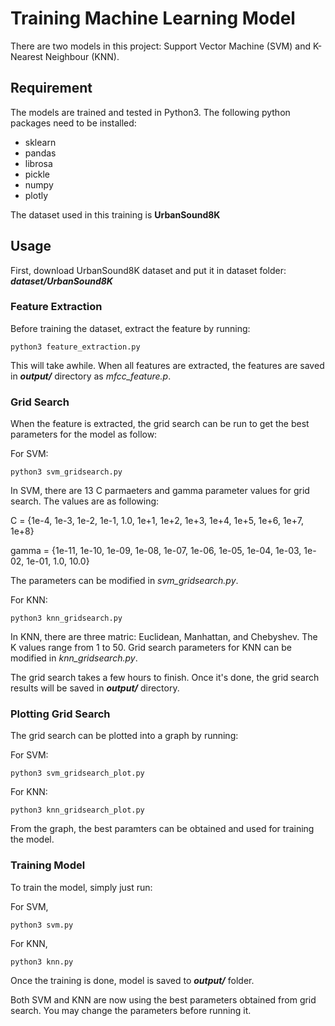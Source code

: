 # Training Machine Learning Model

There are two models in this project: Support Vector Machine (SVM) and K-Nearest Neighbour (KNN).

## Requirement

The models are trained and tested in Python3. The following python packages need to be installed:

* sklearn
* pandas
* librosa
* pickle
* numpy
* plotly

The dataset used in this training is __UrbanSound8K__

## Usage

First, download UrbanSound8K dataset and put it in dataset folder: *__dataset/UrbanSound8K__*

### Feature Extraction

Before training the dataset, extract the feature by running:

``` console
python3 feature_extraction.py
```

This will take awhile. When all features are extracted, the features are saved in *__output/__* directory as *mfcc_feature.p*.

### Grid Search

When the feature is extracted, the grid search can be run to get the best parameters for the model as follow:

For SVM:

``` console
python3 svm_gridsearch.py
```

In SVM, there are 13 C parmaeters and gamma parameter values for grid search. The values are as following:

C = {1e-4, 1e-3, 1e-2, 1e-1, 1.0, 1e+1, 1e+2, 1e+3, 1e+4, 1e+5, 1e+6, 1e+7, 1e+8}

gamma = {1e-11, 1e-10, 1e-09, 1e-08, 1e-07, 1e-06, 1e-05, 1e-04, 1e-03, 1e-02, 1e-01, 1.0, 10.0}

The parameters can be modified in *svm_gridsearch.py*.

For KNN:

``` console
python3 knn_gridsearch.py
```

In KNN, there are three matric: Euclidean, Manhattan, and Chebyshev. The K values range from 1 to 50. Grid search parameters for KNN can be modified in *knn_gridsearch.py*.

The grid search takes a few hours to finish. Once it's done, the grid search results will be saved in *__output/__* directory.

### Plotting Grid Search

The grid search can be plotted into a graph by running:

For SVM:

``` console
python3 svm_gridsearch_plot.py
```

For KNN:

``` console
python3 knn_gridsearch_plot.py
```

From the graph, the best paramters can be obtained and used for training the model.

### Training Model

To train the model, simply just run:

For SVM,

``` console
python3 svm.py
```

For KNN,

``` console
python3 knn.py
```

Once the training is done, model is saved to *__output/__* folder.

Both SVM and KNN are now using the best parameters obtained from grid search. You may change the parameters before running it.